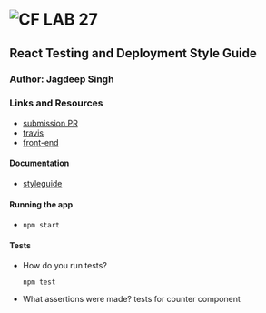 # ![CF](http://i.imgur.com/7v5ASc8.png) LAB 27

## React Testing and Deployment Style Guide

### Author: Jagdeep Singh

### Links and Resources

- [submission PR](https://github.com/401-advanced-javascript-js/lab-27-react-testing-and-deployment/pull/1)
- [travis](https://www.travis-ci.com/401-advanced-javascript-js/lab-27-react-testing-and-deployment)
- [front-end](https://submission.d2hpveud6ur4wa.amplifyapp.com/)

#### Documentation

<!-- * [jsdoc](http://xyz.com) (Server assignments) -->

- [styleguide](./styleguide/index.html)

#### Running the app

- `npm start`

#### Tests

- How do you run tests?

  `npm test`

- What assertions were made? tests for counter component

<!-- #### UML
![UML]() -->
